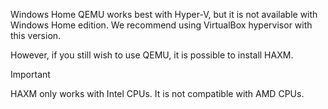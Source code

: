 Windows Home
QEMU works best with Hyper-V, but it is not available with Windows Home edition. We recommend using VirtualBox hypervisor with this version.

However, if you still wish to use QEMU, it is possible to install HAXM.

Important

HAXM only works with Intel CPUs. It is not compatible with AMD CPUs.
